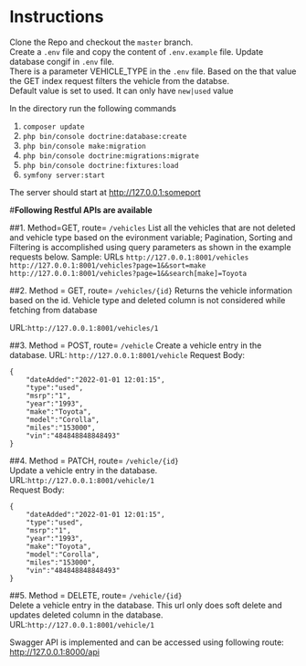 # Instructions

Clone the Repo and checkout the `master` branch.<br/>
Create a `.env` file and copy the content of `.env.example` file. Update database congif in `.env` file.<br/>
There is a parameter VEHICLE_TYPE in the `.env` file. Based on the that value the GET index request filters the vehicle from the databse.<br/>
Default value is set to used. It can only have ```new|used``` value <br/>

In the directory run the following commands<br/>

1. `composer update`
2. `php bin/console doctrine:database:create`
3. `php bin/console make:migration`
4. `php bin/console doctrine:migrations:migrate`
5. `php bin/console doctrine:fixtures:load`
6. `symfony server:start`

The server should start at http://127.0.0.1:someport<br/>

#**Following Restful APIs are available**

##1. Method=GET, route= `/vehicles`
List all the vehicles that are not deleted and vehicle type based on the evironment variable;
Pagination, Sorting and Filtering is accomplished using query parameters as shown in the example requests below.
Sample: URLs
`http://127.0.0.1:8001/vehicles`
`http://127.0.0.1:8001/vehicles?page=1&&sort=make`
`http://127.0.0.1:8001/vehicles?page=1&&search[make]=Toyota`

##2. Method = GET, route= `/vehicles/{id}`
Returns the vehicle information based on the id. Vehicle type and deleted column is not considered while fetching from database

URL:`http://127.0.0.1:8001/vehicles/1`

##3. Method = POST, route= `/vehicle`
Create a vehicle entry in the database.
URL: `http://127.0.0.1:8001/vehicle`
Request Body:

```
{
    "dateAdded":"2022-01-01 12:01:15",
    "type":"used",
    "msrp":"1",
    "year":"1993",
    "make":"Toyota",
    "model":"Corolla",
    "miles":"153000",
    "vin":"484848848848493"
}
```

##4. Method = PATCH, route= `/vehicle/{id}`<br/>
Update a vehicle entry in the database.<br/>
URL:`http://127.0.0.1:8001/vehicle/1`<br/>
Request Body:

```
{
    "dateAdded":"2022-01-01 12:01:15",
    "type":"used",
    "msrp":"1",
    "year":"1993",
    "make":"Toyota",
    "model":"Corolla",
    "miles":"153000",
    "vin":"484848848848493"
}
```

##5. Method = DELETE, route= `/vehicle/{id}`<br/>
Delete a vehicle entry in the database. This url only does soft delete and updates deleted column in the database.<br/>
URL:`http://127.0.0.1:8001/vehicle/1`<br/>

Swagger API is implemented and can be accessed using following route: http://127.0.0.1:8000/api<br/>
